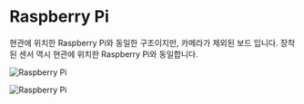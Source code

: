 # Raspberry Pi
현관에 위치한 Raspberry Pi와 동일한 구조이지만, 카메라가 제외된 보드 입니다. 장착된 센서 역시 현관에 위치한 Raspberry Pi와 동일합니다.

![Raspberry Pi](https://docs.google.com/uc?id=0B02RRVY3KrmeWEJhY0t5V1BKRkE)

![Raspberry Pi](https://docs.google.com/uc?id=0B02RRVY3KrmeYmFRM2dWdVZjQk0)